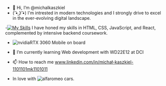 - 👋 Hi, I’m @michalkaszkiel
- ( ͡• ͜ʖ ͡•) I'm intrested in modern technologies and I strongly drive to excel in the ever-evolving digital landscape.
  
-[![My Skills](https://skills.thijs.gg/icons?i=js,html,css,react,nodejs,git)](https://skills.thijs.gg) I have honed my skills in HTML, CSS, JavaScript, and React, complemented by intensive backend coursework.

- ![nvidia](https://img.shields.io/badge/Nvidia-000000?style=for-the-badge&logo=Nvidia&logoColor=white,green)RTX 3060 Mobile on board
- 🌱 I’m currently learning Web development with WD22E12 at DCI
- 📫 How to reach me www.linkedin.com/in/michał-kaszkiel-1101101mk1101011


 - In love with ![alfaromeo](https://img.shields.io/badge/AlfaRomeo-000000?style=for-the-badge&logo=AlfaRomeo&logoColor=red) cars.
<!---
michalkaszkiel/michalkaszkiel is a ✨ special ✨ repository because its `README.md` (this file) appears on your GitHub profile.
You can click the Preview link to take a look at your changes.
--->
